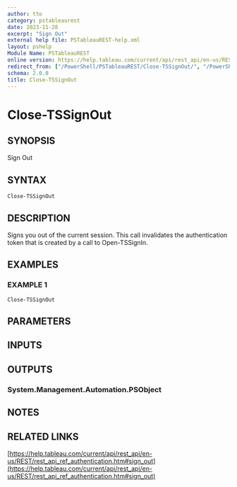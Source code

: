 ```yaml
---
author: tto
category: pstableaurest
date: 2023-11-28
excerpt: "Sign Out"
external help file: PSTableauREST-help.xml
layout: pshelp
Module Name: PSTableauREST
online version: https://help.tableau.com/current/api/rest_api/en-us/REST/rest_api_ref_authentication.htm#sign_out
redirect_from: ["/PowerShell/PSTableauREST/Close-TSSignOut/", "/PowerShell/PSTableauREST/close-tssignout/", "/PowerShell/close-tssignout/"]
schema: 2.0.0
title: Close-TSSignOut
---
```


# Close-TSSignOut

## SYNOPSIS
Sign Out

## SYNTAX

```
Close-TSSignOut
```

## DESCRIPTION
Signs you out of the current session.
This call invalidates the authentication token that is created by a call to Open-TSSignIn.

## EXAMPLES

### EXAMPLE 1
```
Close-TSSignOut
```

## PARAMETERS

## INPUTS

## OUTPUTS

### System.Management.Automation.PSObject
## NOTES

## RELATED LINKS

[https://help.tableau.com/current/api/rest_api/en-us/REST/rest_api_ref_authentication.htm#sign_out](https://help.tableau.com/current/api/rest_api/en-us/REST/rest_api_ref_authentication.htm#sign_out)

